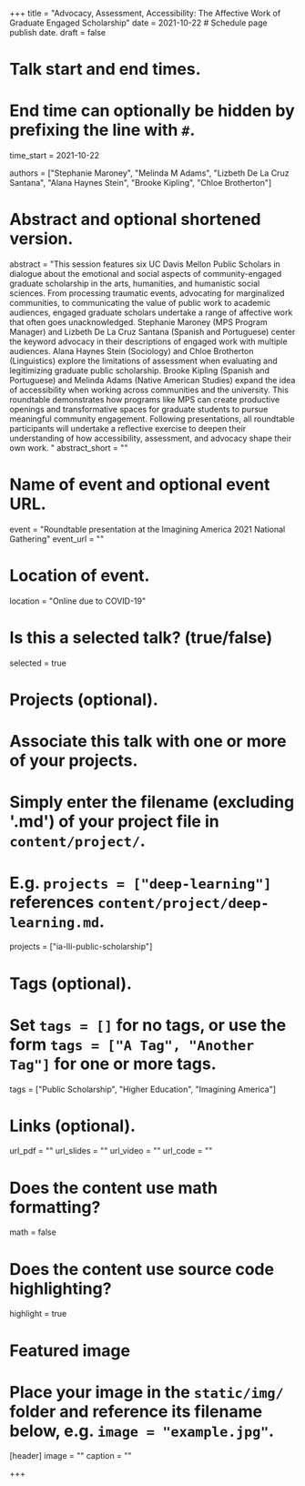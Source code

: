 +++
title = "Advocacy, Assessment, Accessibility: The Affective Work of Graduate Engaged Scholarship"
date = 2021-10-22  # Schedule page publish date.
draft = false

# Talk start and end times.
#   End time can optionally be hidden by prefixing the line with `#`.
time_start = 2021-10-22

authors = ["Stephanie Maroney", "Melinda M Adams", "Lizbeth De La Cruz Santana", "Alana Haynes Stein", "Brooke Kipling", "Chloe Brotherton"]

# Abstract and optional shortened version.
abstract = "This session features six UC Davis Mellon Public Scholars in dialogue about the emotional and social aspects of community-engaged graduate scholarship in the arts, humanities, and humanistic social sciences. From processing traumatic events, advocating for marginalized communities, to communicating the value of public work to academic audiences, engaged graduate scholars undertake a range of affective work that often goes unacknowledged. Stephanie Maroney (MPS Program Manager) and Lizbeth De La Cruz Santana (Spanish and Portuguese) center the keyword advocacy in their descriptions of engaged work with multiple audiences. Alana Haynes Stein (Sociology) and Chloe Brotherton (Linguistics) explore the limitations of assessment when evaluating and legitimizing graduate public scholarship. Brooke Kipling (Spanish and Portuguese) and Melinda Adams (Native American Studies) expand the idea of accessibility when working across communities and the university. This roundtable demonstrates how programs like MPS can create productive openings and transformative spaces for graduate students to pursue meaningful community engagement. Following presentations, all roundtable participants will undertake a reflective exercise to deepen their understanding of how accessibility, assessment, and advocacy shape their own work.  "
abstract_short = ""

# Name of event and optional event URL.
event = "Roundtable presentation at the Imagining America 2021 National Gathering"
event_url = ""

# Location of event.
location = "Online due to COVID-19"

# Is this a selected talk? (true/false)
selected = true

# Projects (optional).
#   Associate this talk with one or more of your projects.
#   Simply enter the filename (excluding '.md') of your project file in `content/project/`.
#   E.g. `projects = ["deep-learning"]` references `content/project/deep-learning.md`.
projects = ["ia-lli-public-scholarship"]

# Tags (optional).
#   Set `tags = []` for no tags, or use the form `tags = ["A Tag", "Another Tag"]` for one or more tags.
tags = ["Public Scholarship", "Higher Education", "Imagining America"]

# Links (optional).
url_pdf = ""
url_slides = ""
url_video = ""
url_code = ""

# Does the content use math formatting?
math = false

# Does the content use source code highlighting?
highlight = true

# Featured image
# Place your image in the `static/img/` folder and reference its filename below, e.g. `image = "example.jpg"`.
[header]
image = ""
caption = ""

+++
